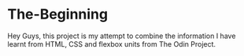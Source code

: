 # The-Beginning
Hey Guys, this project is my attempt to combine the information I have learnt from HTML, CSS and flexbox units from The Odin Project. 